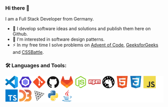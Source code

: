 ### Hi there 👋

I am a Full Stack Developer from Germany.

- 🔭 I develop software ideas and solutions and publish them here on Github.
- 🌱 I'm interested in software design patterns.
- ⚡ In my free time I solve problems on [Advent of Code](https://adventofcode.com/), [GeeksforGeeks](https://practice.geeksforgeeks.org/explore) and [CSSBattle](https://cssbattle.dev/).

<style>
  .Tools { background-color: #FFFFFF; }
</style>
<h3>🛠 Languages and Tools:</h3>
<div class="Tools">
  
  <!-- https://github.com/devicons/devicon/tree/master/icons -->
  <img src="https://github.com/devicons/devicon/blob/master/icons/vscode/vscode-original.svg" title="Visual Studio Code" alt="VSCode" width="40" height="40"/>
  <img src="https://github.com/devicons/devicon/blob/master/icons/eslint/eslint-original.svg" title="ESLint" alt="ESLint" width="40" height="40"/>
  
  <img src="https://github.com/devicons/devicon/blob/master/icons/git/git-original.svg" title="Git" alt="Git" width="40" height="40"/>
  <img src="https://github.com/devicons/devicon/blob/master/icons/github/github-original.svg" title="GitHub" alt="GitHub" width="40" height="40"/>
  <img src="https://github.com/devicons/devicon/blob/master/icons/gitlab/gitlab-original.svg" title="GitLab" alt="GitLab" width="40" height="40"/>

  <img src="https://github.com/devicons/devicon/blob/master/icons/nodejs/nodejs-original.svg" title="NodeJS" alt="NodeJS" width="40" height="40"/>
  <img src="https://github.com/devicons/devicon/blob/master/icons/npm/npm-original-wordmark.svg" title="npm" alt="npm" width="40" height="40"/>
  <img src="https://github.com/devicons/devicon/blob/master/icons/denojs/denojs-original.svg" title="Deno" alt="Deno" width="40" height="40"/>

  <img src="https://github.com/devicons/devicon/blob/master/icons/html5/html5-original.svg" title="HTML5" alt="HTML" width="40" height="40"/>
  <img src="https://github.com/devicons/devicon/blob/master/icons/css3/css3-original.svg" title="CSS3" alt="CSS" width="40" height="40"/>
  <img src="https://github.com/devicons/devicon/blob/master/icons/javascript/javascript-original.svg" title="JavaScript" alt="JS" width="40" height="40"/>
  <img src="https://github.com/devicons/devicon/blob/master/icons/typescript/typescript-original.svg" title="Typescript" alt="Typescript" width="40" height="40"/>
  
  <img src="https://github.com/devicons/devicon/blob/master/icons/d3js/d3js-original.svg" title="d3js" alt="D3" width="40" height="40"/>
  <img src="https://github.com/devicons/devicon/blob/master/icons/threejs/threejs-original.svg" title="Three.js" alt="Three.js" width="40" height="40"/>
  <!-- <img src="https://github.com/devicons/devicon/blob/master/icons/tensorflow/tensorflow-original.svg" title="Tensorflow" alt="Tensorflow" width="40" height="40"/> -->

  <img src="https://github.com/devicons/devicon/blob/master/icons/python/python-original.svg" title="Python" alt="Python" width="40" height="40"/>
  <img src="https://github.com/devicons/devicon/blob/master/icons/java/java-original.svg" title="Java" alt="Java" width="40" height="40"/>
  <!-- <img src="https://github.com/devicons/devicon/blob/master/icons/elixir/elixir-original.svg" title="Elixir" alt="Elixir" width="40" height="40"/> -->
  <!-- <img src="https://github.com/devicons/devicon/blob/master/icons/julia/julia-original.svg" title="Julia" alt="Julia" width="40" height="40"/> -->

  <!-- TODO group icons also visually -->
  <!-- TODO add background color white -> evtl. do all in html -->
</div>

<!-- https://www.sitepoint.com/github-profile-readme/ -->
<!-- https://medium.com/theleanprogrammer/a-beginner-guide-to-writing-a-stunning-github-profile-readme-6ee0e211f5a8 -->

<!-- https://docs.github.com/en/repositories/managing-your-repositorys-settings-and-features/customizing-your-repository/about-readmes -->
<!-- https://docs.github.com/en/account-and-profile/setting-up-and-managing-your-github-profile/customizing-your-profile/pinning-items-to-your-profile -->

<!-- https://choosealicense.com/ -->
<!-- https://creativecommons.org/choose/ -->

